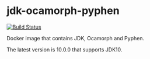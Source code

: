 # jdk-ocamorph-pyphen

[![Build Status](https://travis-ci.org/szgabsz91/jdk-ocamorph-pyphen.svg?branch=master)](https://travis-ci.org/szgabsz91/jdk-ocamorph-pyphen)

Docker image that contains JDK, Ocamorph and Pyphen.

The latest version is 10.0.0 that supports JDK10.

